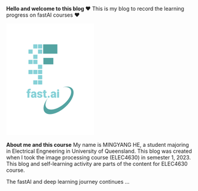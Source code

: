 **Hello and welcome to this blog ❤**
This is my blog to record the learning progress on fastAI courses ❤

![Image of fast.ai logo](images/logo.png)

**About me and this course**
My name is MINGYANG HE, a student majoring in Electrical Engneering in University of Queensland.
This blog was created when I took the image processing course (ELEC4630) in semester 1, 2023.
This blog and self-learning activity are parts of the content for ELEC4630 course.

The fastAI and deep learning journey continues ...
